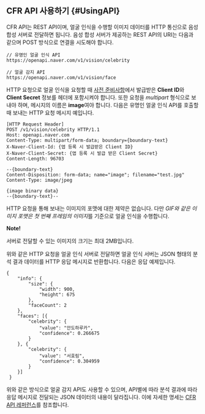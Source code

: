 ## CFR API 사용하기 {#UsingAPI}

CFR API는 REST API이며, 얼굴 인식을 수행할 이미지 데이터를 HTTP 통신으로 음성 합성 서버로 전달하면 됩니다. 음성 합성 서버가 제공하는 REST API의 URI는 다음과 같으며 POST 방식으로 연결을 시도해야 합니다.

```
// 유명인 얼굴 인식 API
https://openapi.naver.com/v1/vision/celebrity

// 얼굴 감지 API
https://openapi.naver.com/v1/vision/face
```


HTTP 요청으로 얼굴 인식을 요청할 때 [사전 준비사항](#Preparation)에서 발급받은 **Client ID**와 **Client Secret** 정보를 헤더에 포함시켜야 합니다. 또한 요청을 *multipart* 형식으로 보내야 하며, 메시지의 이름은 **image**여야 합니다. 다음은 유명인 얼굴 인식 API를 호출할 때 보내는 HTTP 요청 메시지 예입니다.

```
[HTTP Request Header]
POST /v1/vision/celebrity HTTP/1.1
Host: openapi.naver.com
Content-Type: multipart/form-data; boundary={boundary-text}
X-Naver-Client-Id: {앱 등록 시 발급받은 Client ID}
X-Naver-Client-Secret: {앱 등록 시 발급 받은 Client Secret}
Content-Length: 96703

--{boundary-text}
Content-Disposition: form-data; name="image"; filename="test.jpg"
Content-Type: image/jpeg

{image binary data}
--{boundary-text}--
```

HTTP 요청을 통해 보내는 이미지의 포맷에 대한 제약은 없습니다. 다만 *GIF와 같은 이미지 포맷은 첫 번째 프레임의 이미지*를 기준으로 얼굴 인식을 수행합니다.

<div class="note">
  <p><strong>Note!</strong></p>
  <p>서버로 전달할 수 있는 이미지의 크기는 최대 2MB입니다.</p>
</div>

위와 같은 HTTP 요청을 얼굴 인식 서버로 전달하면 얼굴 인식 서버는 JSON 형태의 분석 결과 데이터를 HTTP 응답 메시지로 반환합니다. 다음은 응답 예제입니다.

```
{
 	"info": {
 		"size": {
 			"width": 900,
 			"height": 675
 		},
 		"faceCount": 2
 	},
 	"faces": [{
 		"celebrity": {
 			"value": "안도하루카",
 			"confidence": 0.266675
 		}
 	}, {
 		"celebrity": {
 			"value": "서효림",
 			"confidence": 0.304959
 		}
 	}]
 }
```

위와 같은 방식으로 얼굴 감지 API도 사용할 수 있으며, API별에 따라 분석 결과에 따라 응답 메시지로 전달되는 JSON 데이터의 내용이 달라집니다. 이에 자세한 명세는 [CFR API 레퍼런스](#APIReference)를 참조합니다.
